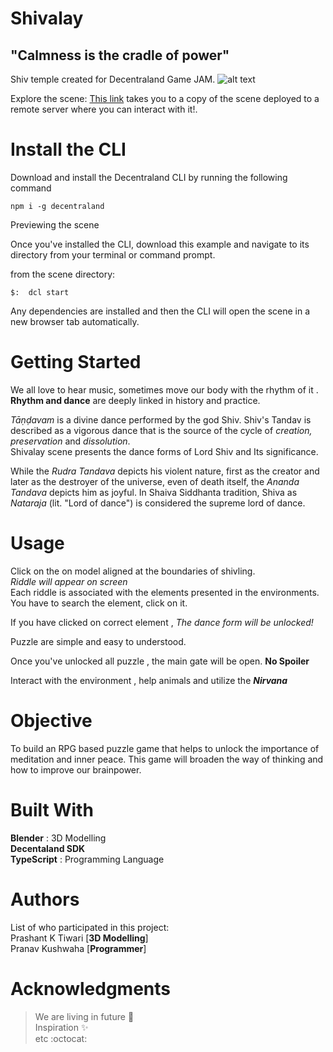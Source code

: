 # Shivalay
## "Calmness is the cradle of power"
Shiv temple created for Decentraland Game JAM.
![alt text](https://github.com/TheBossBaby/Shiv-Temple/blob/master/screenshots/1.jpeg)

Explore the scene: [This link](http://export.godfrey.now.sh/) takes you to a copy of the scene deployed to a remote server where you can interact with it!.

# Install the CLI

Download and install the Decentraland CLI by running the following command
```
npm i -g decentraland
```

Previewing the scene

Once you've installed the CLI, download this example and navigate to its directory from your terminal or command prompt.

from the scene directory:
```
$:  dcl start
```

Any dependencies are installed and then the CLI will open the scene in a new browser tab automatically.

# Getting Started
We all love to hear music, sometimes move our body with the rhythm of it .<br/>
**Rhythm and dance** are deeply linked in history and practice.

_Tāṇḍavam_ is a divine dance performed by the god Shiv. Shiv's Tandav is described as a vigorous dance that is the source of the cycle of _creation, preservation_ and _dissolution_.
<br/>
Shivalay scene presents the dance forms of Lord Shiv and Its significance. <br/>

While the _Rudra Tandava_ depicts his violent nature, first as the creator and later as the destroyer of the universe, even of death itself, the _Ananda Tandava_ depicts him as joyful. In Shaiva Siddhanta tradition, Shiva as _Nataraja_ (lit. "Lord of dance") is considered the supreme lord of dance.

# Usage

Click on the on model aligned at the boundaries of shivling.<br/>
_Riddle will appear on screen_<br/>
Each riddle is associated with the elements presented in the environments. You have to search the element, click on it.

If you have clicked on correct element , _The dance form will be unlocked!_ <br/>

Puzzle are simple and easy to understood.

Once you've unlocked all puzzle , the main gate will be open. **No Spoiler**

Interact with the environment , help animals and utilize the **_Nirvana_**


# Objective
To build an RPG based puzzle game that helps to unlock the importance of meditation and inner peace. This game will broaden the way of thinking and how to improve our brainpower.

# Built With
**Blender** : 3D Modelling</br>
**Decentaland SDK** </br>
**TypeScript** : Programming Language

# Authors
List of who participated in this project:<br/>
Prashant K Tiwari [**3D Modelling**] <br/>
Pranav Kushwaha [**Programmer**] <br/>

# Acknowledgments
>We are living in future :rocket:<br/>
>Inspiration :sparkles: <br/>
>etc :octocat:
